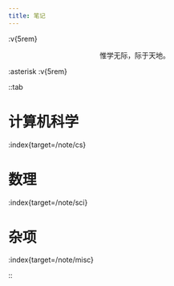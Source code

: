 ```yaml
---
title: 笔记
---
```


:v{5rem}

<center>惟学无际，际于天地。</center>

:asterisk
:v{5rem}

::tab
# 计算机科学

:index{target=/note/cs}

# 数理

:index{target=/note/sci}

# 杂项

:index{target=/note/misc}

::
